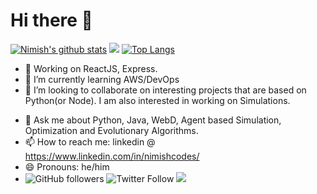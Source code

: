 # Hi there 👋

[![Nimish's github stats](https://github-readme-stats.vercel.app/api?username=nimishverma&theme=great-gatsby&count_private=true&show_icons=true)](https://github.com/nimishverma)
<img src="https://user-images.githubusercontent.com/5713670/87202985-820dcb80-c2b6-11ea-9f56-7ec461c497c3.gif"></img>
[![Top Langs](https://github-readme-stats.vercel.app/api/top-langs/?username=nimishverma&theme=great-gatsby&count_private=true&layout=compact)](https://github.com/nimishverma)

- 🔭 Working on ReactJS, Express.
- 🌱 I’m currently learning AWS/DevOps
- 👯 I’m looking to collaborate on interesting projects that are based on Python(or Node). I am also interested in working on Simulations.
<!--- 🤔 I’m looking for help with -->
- 💬 Ask me about Python, Java, WebD, Agent based Simulation, Optimization and Evolutionary Algorithms.
- 📫 How to reach me: linkedin @ https://www.linkedin.com/in/nimishcodes/
- 😄 Pronouns: he/him
- ![GitHub followers](https://img.shields.io/github/followers/nimishverma?style=social)            ![Twitter Follow](https://img.shields.io/twitter/follow/nimishverma?style=flat-square)    <a href="https://www.linkedin.com/in/nimishcodes/"><img src="https://img.shields.io/badge/linkedin%20-%230077B5.svg?&style=flat&logo=linkedin&logoColor=white"/></a>


